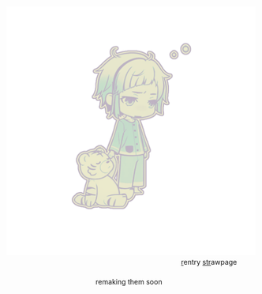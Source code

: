 ![alt image](Untitled662_20250831181737.png)
ㅤ ㅤㅤㅤㅤㅤ ㅤㅤㅤㅤㅤ ㅤㅤㅤㅤㅤ ㅤㅤㅤㅤㅤ ㅤ ㅤ ㅤㅤ
[r](https://rentry.co/yuruui)entry [str](https://atsushishusband.straw.page)awpage
ㅤ ㅤㅤㅤㅤㅤ ㅤㅤㅤ
ㅤ ㅤㅤㅤㅤㅤ ㅤㅤㅤㅤㅤ ㅤㅤㅤㅤㅤ ㅤㅤㅤㅤㅤㅤ ㅤㅤㅤㅤㅤ ㅤㅤㅤㅤㅤㅤㅤㅤㅤㅤㅤㅤㅤㅤㅤㅤremaking them soon
